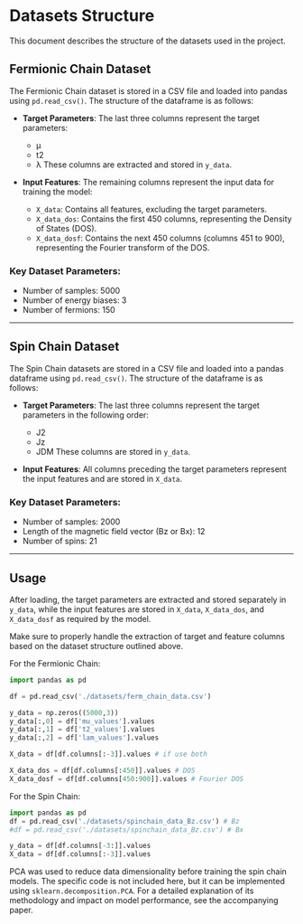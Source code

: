 # Datasets Structure

This document describes the structure of the datasets used in the project.

## Fermionic Chain Dataset

The Fermionic Chain dataset is stored in a CSV file and loaded into pandas using `pd.read_csv()`. The structure of the dataframe is as follows:

- **Target Parameters**: The last three columns represent the target parameters:
  - μ
  - t2
  - λ
  These columns are extracted and stored in `y_data`.

- **Input Features**: The remaining columns represent the input data for training the model:
  - `X_data`: Contains all features, excluding the target parameters.
  - `X_data_dos`: Contains the first 450 columns, representing the Density of States (DOS).
  - `X_data_dosf`: Contains the next 450 columns (columns 451 to 900), representing the Fourier transform of the DOS.
 
### Key Dataset Parameters:
- Number of samples: 5000
- Number of energy biases: 3
- Number of fermions: 150

---

## Spin Chain Dataset

The Spin Chain datasets are stored in a CSV file and loaded into a pandas dataframe using `pd.read_csv()`. The structure of the dataframe is as follows:

- **Target Parameters**: The last three columns represent the target parameters in the following order:
  - J2
  - Jz
  - JDM
  These columns are stored in `y_data`.

- **Input Features**: All columns preceding the target parameters represent the input features and are stored in `X_data`.

### Key Dataset Parameters:
- Number of samples: 2000
- Length of the magnetic field vector (Bz or Bx): 12
- Number of spins: 21

---

## Usage
After loading, the target parameters are extracted and stored separately in `y_data`, while the input features are stored in `X_data`, `X_data_dos`, and `X_data_dosf` as required by the model.

Make sure to properly handle the extraction of target and feature columns based on the dataset structure outlined above.

For the Fermionic Chain:

```python
import pandas as pd

df = pd.read_csv('./datasets/ferm_chain_data.csv')

y_data = np.zeros((5000,3))
y_data[:,0] = df['mu_values'].values
y_data[:,1] = df['t2_values'].values
y_data[:,2] = df['lam_values'].values

X_data = df[df.columns[:-3]].values # if use both

X_data_dos = df[df.columns[:450]].values # DOS
X_data_dosf = df[df.columns[450:900]].values # Fourier DOS
```

For the Spin Chain:

```python
import pandas as pd
df = pd.read_csv('./datasets/spinchain_data_Bz.csv') # Bz
#df = pd.read_csv('./datasets/spinchain_data_Bz.csv') # Bx

y_data = df[df.columns[-3:]].values
X_data = df[df.columns[:-3]].values

```
PCA was used to reduce data dimensionality before training the spin chain models.
The specific code is not included here, but it can be implemented using `sklearn.decomposition.PCA`. For a detailed explanation of its methodology and impact on model performance, see the accompanying paper.
